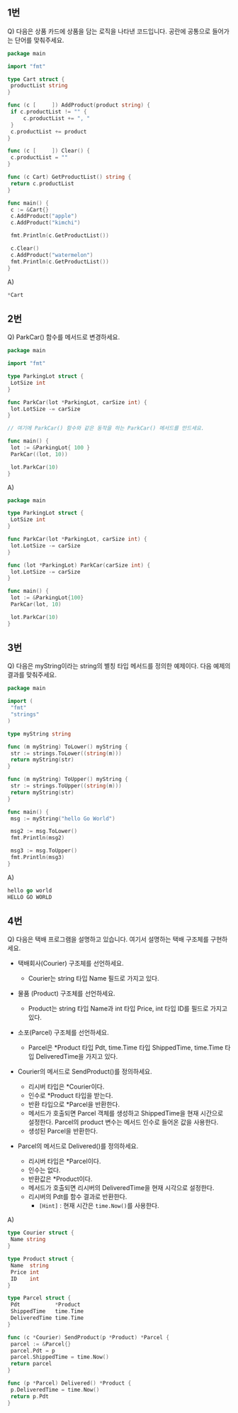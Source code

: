## 1번
Q) 다음은 상품 카드에 상품을 담는 로직을 나타낸 코드입니다. 공란에 공통으로 들어가는 단어를 맞춰주세요.     

   ```go
package main

import "fmt"

type Cart struct {
	productList string
}

func (c [     ]) AddProduct(product string) {
	if c.productList != "" {
		c.productList += ", "
	}
	c.productList += product
}

func (c [     ]) Clear() {
	c.productList = ""
}

func (c Cart) GetProductList() string {
	return c.productList
}

func main() {
	c := &Cart{}
	c.AddProduct("apple")
	c.AddProduct("kimchi")

	fmt.Println(c.GetProductList())

	c.Clear()
	c.AddProduct("watermelon")
	fmt.Println(c.GetProductList())
}
   ```   

A) 

   ```go
*Cart
   ```

## 2번 

Q) ParkCar() 함수를 메서드로 변경하세요.            

   ```go
package main

import "fmt"

type ParkingLot struct {
	LotSize int
}

func ParkCar(lot *ParkingLot, carSize int) {
	lot.LotSize -= carSize
}

// 여기에 ParkCar() 함수와 같은 동작을 하는 ParkCar() 메서드를 만드세요.

func main() {
	lot := &ParkingLot{ 100 }
	ParkCar((lot, 10))

	lot.ParkCar(10)
}
   ```

A) 

   ```go
package main

type ParkingLot struct {
	LotSize int
}

func ParkCar(lot *ParkingLot, carSize int) {
	lot.LotSize -= carSize
}

func (lot *ParkingLot) ParkCar(carSize int) {
	lot.LotSize -= carSize
}

func main() {
	lot := &ParkingLot{100}
	ParkCar(lot, 10)

	lot.ParkCar(10)
}
   ```

## 3번 

Q) 다음은 myString이라는 string의 별칭 타입 메서드를 정의한 예제이다. 다음 예제의 결과를 맞춰주세요.                  

   ```go
package main

import (
	"fmt"
	"strings"
)

type myString string

func (m myString) ToLower() myString {
	str := strings.ToLower((string(m)))
	return myString(str)
}

func (m myString) ToUpper() myString {
	str := strings.ToUpper((string(m)))
	return myString(str)
}

func main() {
	msg := myString("hello Go World")

	msg2 := msg.ToLower()
	fmt.Println(msg2)

	msg3 := msg.ToUpper()
	fmt.Println(msg3)
}
   ```

A) 

   ```go
hello go world
HELLO GO WORLD
   ```

## 4번 

Q) 다음은 택배 프로그램을 설명하고 있습니다. 여기서 설명하는 택배 구조체를 구현하세요.    

- 택배회사(Courier) 구조체를 선언하세요.
	* Courier는 string 타입 Name 필드로 가지고 있다.     
	
- 물품 (Product) 구조체를 선언하세요.   
	* Product는 string 타입 Name과 int 타입 Price, int 타입 ID를 필드로 가지고 있다.      

- 소포(Parcel) 구조체를 선언하세요. 
	* Parcel은 *Product 타입 Pdt, time.Time 타입 ShippedTime, time.Time 타입 DeliveredTime을 가지고 있다.

- Courier의 메서드로 SendProduct()를 정의하세요.
	* 리시버 타입은 *Courier이다.
	* 인수로 *Product 타입을 받는다.
	* 반환 타입으로 *Parcel을 반환한다.
	* 메서드가 호출되면 Parcel 객체를 생성하고 ShippedTime을 현재 시간으로 설정한다. Parcel의 product 변수는 메서드 인수로 들어온 값을 사용한다.
	* 생성된 Parcel을 반환한다.

- Parcel의 메서드로 Delivered()를 정의하세요.
	* 리시버 타입은 *Parcel이다.
	* 인수는 없다.
	* 반환값은 *Product이다.
	* 메서드가 호출되면 리시버의 DeliveredTime을 현재 시각으로 설정한다.
	* 리시버의 Pdt를 함수 결과로 반환한다. 
		- `[Hint]` : 현재 시간은 `time.Now()`를 사용한다.            

A) 

   ```go
type Courier struct {
	Name string
}

type Product struct {
	Name  string
	Price int
	ID    int
}

type Parcel struct {
	Pdt           *Product
	ShippedTime   time.Time
	DeliveredTime time.Time
}

func (c *Courier) SendProduct(p *Product) *Parcel {
	parcel := &Parcel{}
	parcel.Pdt = p
	parcel.ShippedTime = time.Now()
	return parcel
}

func (p *Parcel) Delivered() *Product {
	p.DeliveredTime = time.Now()
	return p.Pdt
}
   ```

